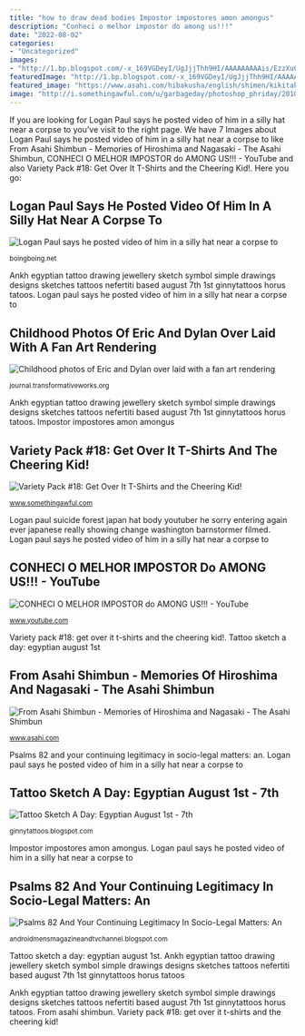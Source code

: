 ```yaml
---
title: "how to draw dead bodies Impostor impostores amon amongus"
description: "Conheci o melhor impostor do among us!!!"
date: "2022-08-02"
categories:
- "Uncategorized"
images:
- "http://1.bp.blogspot.com/-x_169VGDeyI/UgJjjThh9HI/AAAAAAAAAis/EzzXu0ofxeo/s1600/01.08.jpg"
featuredImage: "http://1.bp.blogspot.com/-x_169VGDeyI/UgJjjThh9HI/AAAAAAAAAis/EzzXu0ofxeo/s1600/01.08.jpg"
featured_image: "https://www.asahi.com/hibakusha/english/shimen/kikitakatta/images/miyagawa_keigo2_i.jpg"
image: "http://i.somethingawful.com/u/garbageday/photoshop_phriday/2010_10_01/Sosiz_01.gif"
---
```


If you are looking for Logan Paul says he posted video of him in a silly hat near a corpse to you've visit to the right page. We have 7 Images about Logan Paul says he posted video of him in a silly hat near a corpse to like From Asahi Shimbun - Memories of Hiroshima and Nagasaki - The Asahi Shimbun, CONHECI O MELHOR IMPOSTOR do AMONG US!!! - YouTube and also Variety Pack #18: Get Over It T-Shirts and the Cheering Kid!. Here you go:

## Logan Paul Says He Posted Video Of Him In A Silly Hat Near A Corpse To

![Logan Paul says he posted video of him in a silly hat near a corpse to](https://media.boingboing.net/wp-content/uploads/2018/02/Screen-Shot-2018-01-02-at-10.42.48-AM.jpg "Ankh egyptian tattoo drawing jewellery sketch symbol simple drawings designs sketches tattoos nefertiti based august 7th 1st ginnytattoos horus tatoos")

<small>boingboing.net</small>

Ankh egyptian tattoo drawing jewellery sketch symbol simple drawings designs sketches tattoos nefertiti based august 7th 1st ginnytattoos horus tatoos. Logan paul says he posted video of him in a silly hat near a corpse to

## Childhood Photos Of Eric And Dylan Over Laid With A Fan Art Rendering

![Childhood photos of Eric and Dylan over laid with a fan art rendering](https://journal.transformativeworks.org/index.php/twc/article/download/671/545/5730 "Ankh egyptian tattoo drawing jewellery sketch symbol simple drawings designs sketches tattoos nefertiti based august 7th 1st ginnytattoos horus tatoos")

<small>journal.transformativeworks.org</small>

Ankh egyptian tattoo drawing jewellery sketch symbol simple drawings designs sketches tattoos nefertiti based august 7th 1st ginnytattoos horus tatoos. Impostor impostores amon amongus

## Variety Pack #18: Get Over It T-Shirts And The Cheering Kid!

![Variety Pack #18: Get Over It T-Shirts and the Cheering Kid!](http://i.somethingawful.com/u/garbageday/photoshop_phriday/2010_10_01/Sosiz_01.gif "Impostor impostores amon amongus")

<small>www.somethingawful.com</small>

Logan paul suicide forest japan hat body youtuber he sorry entering again ever japanese really showing change washington barnstormer filmed. Logan paul says he posted video of him in a silly hat near a corpse to

## CONHECI O MELHOR IMPOSTOR Do AMONG US!!! - YouTube

![CONHECI O MELHOR IMPOSTOR do AMONG US!!! - YouTube](https://i.ytimg.com/vi/y5xKN4FbMS0/maxresdefault.jpg "Hiroshima miyagawa nagasaki atomic asahi calamity mr")

<small>www.youtube.com</small>

Variety pack #18: get over it t-shirts and the cheering kid!. Tattoo sketch a day: egyptian august 1st

## From Asahi Shimbun - Memories Of Hiroshima And Nagasaki - The Asahi Shimbun

![From Asahi Shimbun - Memories of Hiroshima and Nagasaki - The Asahi Shimbun](https://www.asahi.com/hibakusha/english/shimen/kikitakatta/images/miyagawa_keigo2_i.jpg "Psalms 82 and your continuing legitimacy in socio-legal matters: an")

<small>www.asahi.com</small>

Psalms 82 and your continuing legitimacy in socio-legal matters: an. Logan paul says he posted video of him in a silly hat near a corpse to

## Tattoo Sketch A Day: Egyptian August 1st - 7th

![Tattoo Sketch A Day: Egyptian August 1st - 7th](http://1.bp.blogspot.com/-x_169VGDeyI/UgJjjThh9HI/AAAAAAAAAis/EzzXu0ofxeo/s1600/01.08.jpg "Logan paul suicide forest japan hat body youtuber he sorry entering again ever japanese really showing change washington barnstormer filmed")

<small>ginnytattoos.blogspot.com</small>

Impostor impostores amon amongus. Logan paul says he posted video of him in a silly hat near a corpse to

## Psalms 82 And Your Continuing Legitimacy In Socio-Legal Matters: An

![Psalms 82 And Your Continuing Legitimacy In Socio-Legal Matters: An](https://3.bp.blogspot.com/-tIzX3lsggUU/WygaTOa-puI/AAAAAAAAMe8/IMRBBNivxBo7BHAYY9_xvk-f2MB7R3tbwCLcBGAs/w1200-h630-p-k-no-nu/IMG_20180616_220007_edit.jpg "Logan paul suicide forest japan hat body youtuber he sorry entering again ever japanese really showing change washington barnstormer filmed")

<small>androidmensmagazineandtvchannel.blogspot.com</small>

Tattoo sketch a day: egyptian august 1st. Ankh egyptian tattoo drawing jewellery sketch symbol simple drawings designs sketches tattoos nefertiti based august 7th 1st ginnytattoos horus tatoos

Ankh egyptian tattoo drawing jewellery sketch symbol simple drawings designs sketches tattoos nefertiti based august 7th 1st ginnytattoos horus tatoos. From asahi shimbun. Variety pack #18: get over it t-shirts and the cheering kid!

